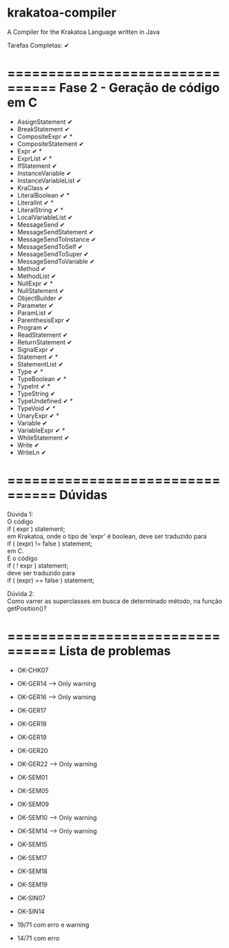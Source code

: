 # krakatoa-compiler
A Compiler for the Krakatoa Language written in Java

Tarefas Completas: ✔

================================
Fase 2 - Geração de código em C
================================

* AssignStatement ✔ 
* BreakStatement ✔
* CompositeExpr  ✔ * 
* CompositeStatement ✔
* Expr ✔ *
* ExprList ✔ * 
* IfStatement ✔
* InstanceVariable ✔
* InstanceVariableList ✔
* KraClass ✔
* LiteralBoolean ✔ *
* LiteralInt ✔ *
* LiteralString ✔ *
* LocalVariableList ✔
* MessageSend ✔
* MessageSendStatement ✔
* MessageSendToInstance ✔
* MessageSendToSelf ✔
* MessageSendToSuper  ✔
* MessageSendToVariable	 ✔
* Method ✔
* MethodList ✔
* NullExpr ✔ *
* NullStatement ✔
* ObjectBuilder ✔
* Parameter ✔
* ParamList ✔
* ParenthesisExpr ✔
* Program ✔
* ReadStatement ✔
* ReturnStatement ✔
* SignalExpr ✔
* Statement ✔ *
* StatementList ✔
* Type ✔ *
* TypeBoolean ✔ *
* TypeInt ✔ *
* TypeString ✔
* TypeUndefined ✔ *
* TypeVoid ✔ *
* UnaryExpr ✔ *
* Variable ✔
* VariableExpr ✔ *
* WhileStatement ✔
* Write ✔
* WriteLn ✔

================================
Dúvidas
================================
  
Dúvida 1:  
O código  
	if ( expr ) statement;  
em Krakatoa, onde o tipo de 'expr' é boolean, deve ser traduzido para   
	if ( (expr) != false ) statement;  
em C.   
E o código   
	if ( ! expr ) statement;  
deve ser traduzido para  
	if ( (expr) == false ) statement;  
  
Dúvida 2:  
Como varrer as superclasses em busca de determinado método, na função  
getPosition()?

================================
Lista de problemas
================================

* OK-CHK07
* OK-GER14 --> Only warning
* OK-GER16 --> Only warning
* OK-GER17
* OK-GER18
* OK-GER19
* OK-GER20
* OK-GER22 --> Only warning
* OK-SEM01 
* OK-SEM05
* OK-SEM09
* OK-SEM10 --> Only warning
* OK-SEM14 --> Only warning
* OK-SEM15 
* OK-SEM17
* OK-SEM18
* OK-SEM19
* OK-SIN07
* OK-SIN14

* 19/71 com erro e warning
* 14/71 com erro

